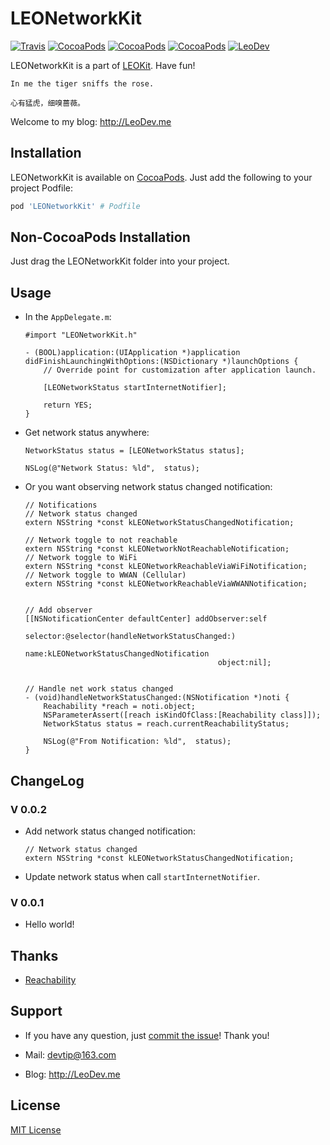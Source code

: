 # LEONetworkKit

[![Travis](https://img.shields.io/travis/iTofu/LEONetworkKit.svg?style=flat)](https://travis-ci.org/iTofu/LEONetworkKit)
[![CocoaPods](https://img.shields.io/cocoapods/v/LEONetworkKit.svg)](http://cocoadocs.org/docsets/LEONetworkKit)
[![CocoaPods](https://img.shields.io/cocoapods/l/LEONetworkKit.svg)](https://raw.githubusercontent.com/iTofu/LEONetworkKit/master/LICENSE)
[![CocoaPods](https://img.shields.io/cocoapods/p/LEONetworkKit.svg)](http://cocoadocs.org/docsets/LEONetworkKit)
[![LeoDev](https://img.shields.io/badge/blog-LeoDev.me-brightgreen.svg)](http://leodev.me)

LEONetworkKit is a part of [LEOKit](https://github.com/iTofu/LEOKit). Have fun!


```
In me the tiger sniffs the rose.

心有猛虎，细嗅蔷薇。
```

Welcome to my blog: http://LeoDev.me



<!-- **[中文介绍](https://github.com/iTofu/LEONetworkKit/blob/master/README_zh-CN.md)** -->




## Installation

LEONetworkKit is available on [CocoaPods](https://cocoapods.org/). Just add the following to your project Podfile:

```ruby
pod 'LEONetworkKit' # Podfile
```



## Non-CocoaPods Installation

Just drag the LEONetworkKit folder into your project.



## Usage

* In the `AppDelegate.m`:

	```objc
	#import "LEONetworkKit.h"

	- (BOOL)application:(UIApplication *)application didFinishLaunchingWithOptions:(NSDictionary *)launchOptions {
	    // Override point for customization after application launch.
	    
	    [LEONetworkStatus startInternetNotifier];
	    
	    return YES;
	}
	```

* Get network status anywhere:

	```objc
	NetworkStatus status = [LEONetworkStatus status];
	
    NSLog(@"Network Status: %ld",  status);
	```

* Or you want observing network status changed notification:

	```objc
	// Notifications
	// Network status changed
	extern NSString *const kLEONetworkStatusChangedNotification;

	// Network toggle to not reachable
	extern NSString *const kLEONetworkNotReachableNotification;
	// Network toggle to WiFi
	extern NSString *const kLEONetworkReachableViaWiFiNotification;
	// Network toggle to WWAN (Cellular)
	extern NSString *const kLEONetworkReachableViaWWANNotification;


	// Add observer
	[[NSNotificationCenter defaultCenter] addObserver:self
                                             selector:@selector(handleNetworkStatusChanged:)
                                                 name:kLEONetworkStatusChangedNotification
                                               object:nil];
	

	// Handle net work status changed
	- (void)handleNetworkStatusChanged:(NSNotification *)noti {
	    Reachability *reach = noti.object;
	    NSParameterAssert([reach isKindOfClass:[Reachability class]]);
	    NetworkStatus status = reach.currentReachabilityStatus;
	    
	    NSLog(@"From Notification: %ld",  status);
	}
	```



## ChangeLog

### V 0.0.2

* Add network status changed notification:

	```objc
	// Network status changed
	extern NSString *const kLEONetworkStatusChangedNotification;
	```
* Update network status when call `startInternetNotifier`.


### V 0.0.1

* Hello world!


## Thanks

* [Reachability](https://developer.apple.com/library/content/samplecode/Reachability)


## Support

* If you have any question, just [commit the issue](https://github.com/iTofu/LEONetworkKit/issues/new)! Thank you!

* Mail: devtip@163.com

* Blog: http://LeoDev.me



## License

[MIT License](http://opensource.org/licenses/MIT)
